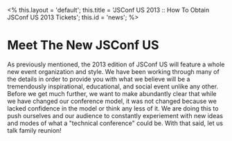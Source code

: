<%
this.layout = 'default';
this.title = 'JSConf US 2013 :: How To Obtain JSConf US 2013 Tickets';
this.id = 'news';
%>


# Meet The New JSConf US

As previously mentioned, the 2013 edition of JSConf US will feature a whole new event organization and style. We have been working through many of the details in order to provide you with what we believe will be a tremendously inspirational, educational, and social event unlike any other. Before we get much further, we want to make abundantly clear that while we have changed our conference model, it was not changed because we lacked confidence in the model or think any less of it. We are doing this to push ourselves and our audience to constantly experiement with new ideas and modes of what a "technical conference" could be. With that said, let us talk family reunion!